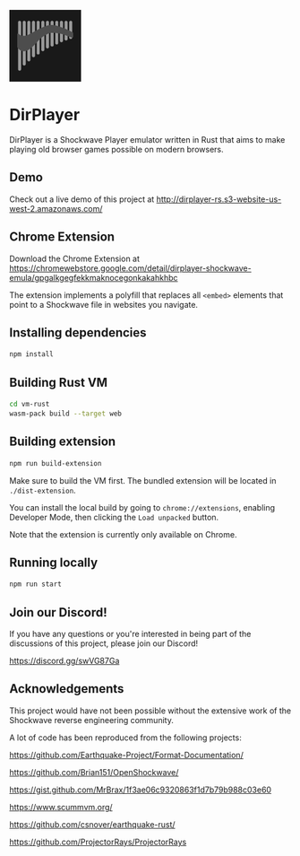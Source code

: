 ![DirPlayer Logo](public/logo128.png)

# DirPlayer

DirPlayer is a Shockwave Player emulator written in Rust that aims to make playing old browser games possible on modern browsers.

## Demo

Check out a live demo of this project at http://dirplayer-rs.s3-website-us-west-2.amazonaws.com/

## Chrome Extension

Download the Chrome Extension at https://chromewebstore.google.com/detail/dirplayer-shockwave-emula/gpgalkgegfekkmaknocegonkakahkhbc

The extension implements a polyfill that replaces all `<embed>` elements that point to a Shockwave file in websites you navigate.

## Installing dependencies
```bash
npm install
```

## Building Rust VM

```bash
cd vm-rust
wasm-pack build --target web
```

## Building extension

```bash
npm run build-extension
```

Make sure to build the VM first. The bundled extension will be located in `./dist-extension`. 

You can install the local build by going to `chrome://extensions`, enabling Developer Mode, then clicking the `Load unpacked` button.

Note that the extension is currently only available on Chrome.

## Running locally

```bash
npm run start
```

## Join our Discord!

If you have any questions or you're interested in being part of the discussions of this project, please join our Discord!

https://discord.gg/swVG87Ga

## Acknowledgements

This project would have not been possible without the extensive work of the Shockwave reverse engineering community.

A lot of code has been reproduced from the following projects:

https://github.com/Earthquake-Project/Format-Documentation/

https://github.com/Brian151/OpenShockwave/

https://gist.github.com/MrBrax/1f3ae06c9320863f1d7b79b988c03e60

https://www.scummvm.org/

https://github.com/csnover/earthquake-rust/

https://github.com/ProjectorRays/ProjectorRays
